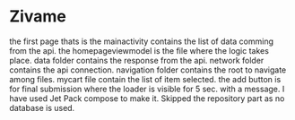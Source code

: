 # Zivame
the first page thats is the mainactivity contains the list of data comming from the api.
the homepageviewmodel is the file where the logic takes place.
data folder contains the response from the api.
network folder contains the api connection.
navigation folder contains the root to navigate among files.
mycart file contain the list of item selected.
the add button is for final submission where the loader is visible for 5 sec.
with a message.
I have used Jet Pack compose to make it. 
Skipped the repository part as no database is used.

